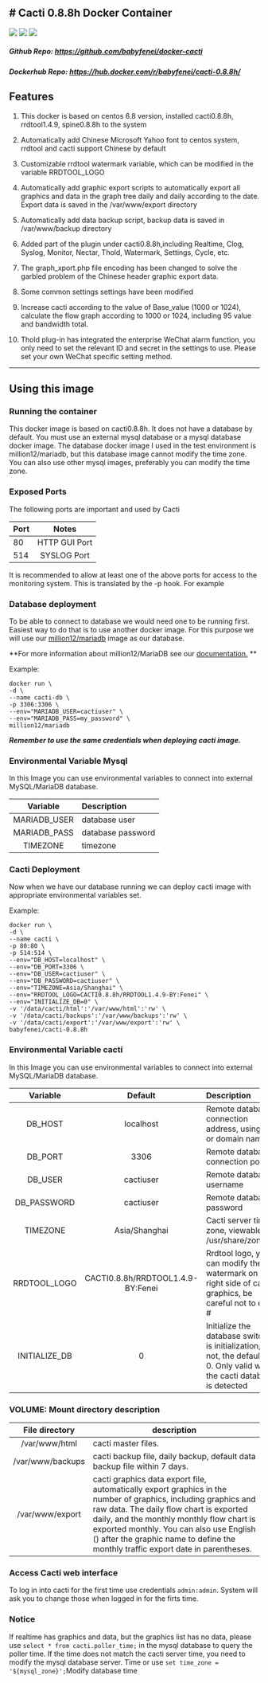 ﻿﻿﻿# Cacti 0.8.8h Docker Container
---
 
[![](https://images.microbadger.com/badges/image/babyfenei/cacti-0.8.8h.svg)](https://microbadger.com/images/babyfenei/cacti-0.8.8h "Get your own image badge on microbadger.com")  [![](https://images.microbadger.com/badges/version/babyfenei/cacti-0.8.8h.svg)](https://microbadger.com/images/babyfenei/cacti-0.8.8h "Get your own version badge on microbadger.com")  [![](https://images.microbadger.com/badges/license/babyfenei/cacti-0.8.8h.svg)](https://microbadger.com/images/babyfenei/cacti-0.8.8h "Get your own license badge on microbadger.com")

##### Github Repo: https://github.com/babyfenei/docker-cacti
##### Dockerhub Repo: https://hub.docker.com/r/babyfenei/cacti-0.8.8h/

## Features
1. This docker is based on centos 6.8 version, installed cacti0.8.8h, rrdtool1.4.9, spine0.8.8h to the system

2. Automatically add Chinese Microsoft Yahoo font to centos system, rrdtool and cacti support Chinese by default

3. Customizable rrdtool watermark variable, which can be modified in the variable RRDTOOL_LOGO

4. Automatically add graphic export scripts to automatically export all graphics and data in the graph tree daily and daily according to the date. Export data is saved in the /var/www/export directory

5. Automatically add data backup script, backup data is saved in /var/www/backup directory

6. Added part of the plugin under cacti0.8.8h,including Realtime, Clog, Syslog, Monitor, Nectar, Thold, Watermark, Settings, Cycle, etc.

7. The graph_xport.php file encoding has been changed to solve the garbled problem of the Chinese header graphic export data.

8. Some common settings settings have been modified

9. Increase cacti according to the value of Base_value (1000 or 1024), calculate the flow graph according to 1000 or 1024, including 95 value and bandwidth total.

10. Thold plug-in has integrated the enterprise WeChat alarm function, you only need to set the relevant ID and secret in the settings to use. Please set your own WeChat specific setting method.

---

## Using this image
### Running the container
This docker image is based on cacti0.8.8h. It does not have a database by default. You must use an external mysql database or a mysql database docker image. The database docker image I used in the test environment is million12/mariadb, but this database image cannot modify the time zone. You can also use other mysql images, preferably you can modify the time zone.

### Exposed Ports
The following ports are important and used by Cacti

| Port |     Notes     |  
|------|:-------------:|
|  80  | HTTP GUI Port |
|  514 | SYSLOG   Port |

It is recommended to allow at least one of the above ports for access to the monitoring system. This is translated by the -p hook. For example



### Database deployment
To be able to connect to database we would need one to be running first. Easiest way to do that is to use another docker image. For this purpose we will use our [million12/mariadb](https://registry.hub.docker.com/u/million12/mariadb/) image as our database.

**For more information about million12/MariaDB see our [documentation.](https://github.com/million12/docker-mariadb) **

Example:  

    docker run \
    -d \
    --name cacti-db \
    -p 3306:3306 \
    --env="MARIADB_USER=cactiuser" \
    --env="MARIADB_PASS=my_password" \
    million12/mariadb

***Remember to use the same credentials when deploying cacti image.***

### Environmental Variable Mysql
In this Image you can use environmental variables to connect into external MySQL/MariaDB database.

| Variable|Description|
|:------:|:-----|
|MARIADB_USER|database user|  
|MARIADB_PASS|database password|  
|TIMEZONE|timezone  |

### Cacti Deployment
Now when we have our database running we can deploy cacti image with appropriate environmental variables set.

Example:  

    docker run \
    -d \
    --name cacti \
    -p 80:80 \
    -p 514:514 \
    --env="DB_HOST=localhost" \
    --env="DB_PORT=3306 \
    --env="DB_USER=cactiuser" \
    --env="DB_PASSWORD=cactiuser" \
    --env="TIMEZONE=Asia/Shanghai" \
    --env="RRDTOOL_LOGO=CACTI0.8.8h/RRDTOOL1.4.9-BY:Fenei" \
    --env="INITIALIZE_DB=0" \
    -v '/data/cacti/html':'/var/www/html':'rw' \
    -v '/data/cacti/backups':'/var/www/backups':'rw' \
    -v '/data/cacti/export':'/var/www/export':'rw' \
    babyfenei/cacti-0.8.8h


### Environmental Variable cacti
In this Image you can use environmental variables to connect into external MySQL/MariaDB database.

| Variable|Default|Description|
|:------:|:----:|:-----|
|DB_HOST|localhost|Remote database connection address, using IP or domain name|
|DB_PORT|3306|Remote database connection port|
|DB_USER|cactiuser|Remote database username|
|DB_PASSWORD|cactiuser|Remote database password|
|TIMEZONE|Asia/Shanghai|Cacti server time zone, viewable in /usr/share/zoneinfo|
|RRDTOOL_LOGO|CACTI0.8.8h/RRDTOOL1.4.9-BY:Fenei|Rrdtool logo, you can modify the watermark on the right side of cacti graphics, be careful not to enter #|
|INITIALIZE_DB|0|Initialize the database switch, 1 is initialization, 0 is not, the default is 0. Only valid when the cacti database is detected|


### VOLUME: Mount directory description
|File directory| description|
|:---:|---|
|/var/www/html | cacti master files.|
|/var/www/backups| cacti backup file, daily backup, default data backup file within 7 days.|
|/var/www/export | cacti graphics data export file, automatically export graphics in the number of graphics, including graphics and raw data. The daily flow chart is exported daily, and the monthly monthly flow chart is exported monthly. You can also use English () after the graphic name to define the monthly traffic export date in parentheses.|

### Access Cacti web interface
To log in into cacti for the first time use credentials `admin:admin`. System will ask you to change those when logged in for the firts time.

### Notice
If realtime has graphics and data, but the graphics list has no data, please use `select * from cacti.poller_time;` in the mysql database to query the poller time. If the time does not match the cacti server time, you need to modify the mysql database server. Time or use `set time_zone = '${mysql_zone}';`Modify database time


